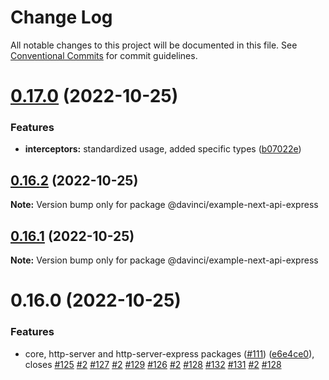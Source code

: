 # Change Log

All notable changes to this project will be documented in this file.
See [Conventional Commits](https://conventionalcommits.org) for commit guidelines.

# [0.17.0](https://github.com/HPInc/davinci/compare/@davinci/example-next-api-express@0.16.2...@davinci/example-next-api-express@0.17.0) (2022-10-25)


### Features

* **interceptors:** standardized usage, added specific types ([b07022e](https://github.com/HPInc/davinci/commit/b07022e482fe1dbf92b9190d34f065fb8254dde8))





## [0.16.2](https://github.com/HPInc/davinci/compare/@davinci/example-next-api-express@0.16.1...@davinci/example-next-api-express@0.16.2) (2022-10-25)

**Note:** Version bump only for package @davinci/example-next-api-express





## [0.16.1](https://github.com/HPInc/davinci/compare/@davinci/example-next-api-express@0.16.0...@davinci/example-next-api-express@0.16.1) (2022-10-25)

**Note:** Version bump only for package @davinci/example-next-api-express





# 0.16.0 (2022-10-25)


### Features

* core, http-server and http-server-express packages ([#111](https://github.com/HPInc/davinci/issues/111)) ([e6e4ce0](https://github.com/HPInc/davinci/commit/e6e4ce0dcc81a3b44976cde471353f77ad872e65)), closes [#125](https://github.com/HPInc/davinci/issues/125) [#2](https://github.com/HPInc/davinci/issues/2) [#127](https://github.com/HPInc/davinci/issues/127) [#2](https://github.com/HPInc/davinci/issues/2) [#129](https://github.com/HPInc/davinci/issues/129) [#126](https://github.com/HPInc/davinci/issues/126) [#2](https://github.com/HPInc/davinci/issues/2) [#128](https://github.com/HPInc/davinci/issues/128) [#132](https://github.com/HPInc/davinci/issues/132) [#131](https://github.com/HPInc/davinci/issues/131) [#2](https://github.com/HPInc/davinci/issues/2) [#128](https://github.com/HPInc/davinci/issues/128)
